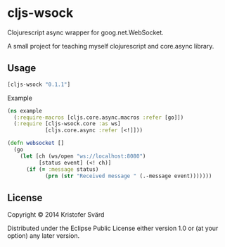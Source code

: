 # cljs-wsock

Clojurescript async wrapper for goog.net.WebSocket.

A small project for teaching myself clojurescript and core.async library.

## Usage

```clojure
[cljs-wsock "0.1.1"]
```

Example

```clojure
(ns example
  (:require-macros [cljs.core.async.macros :refer [go]])
  (:require [cljs-wsock.core :as ws]
            [cljs.core.async :refer [<!]]))

(defn websocket []
  (go
    (let [ch (ws/open "ws://localhost:8080")
          [status event] (<! ch)]
      (if (= :message status)
            (prn (str "Received message " (.-message event)))))))
```

## License

Copyright © 2014 Kristofer Svärd

Distributed under the Eclipse Public License either version 1.0 or (at
your option) any later version.
